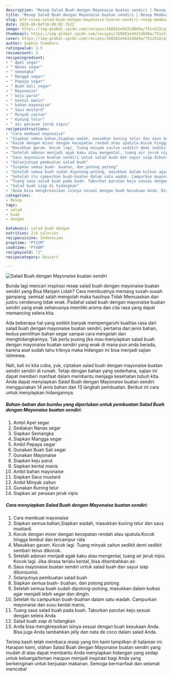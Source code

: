 ```yaml
---
description: "Resep Salad Buah dengan Mayonaise buatan sendiri | Resep Membuat Salad Buah dengan Mayonaise buatan sendiri Yang Sempurna"
title: "Resep Salad Buah dengan Mayonaise buatan sendiri | Resep Membuat Salad Buah dengan Mayonaise buatan sendiri Yang Sempurna"
slug: 874-resep-salad-buah-dengan-mayonaise-buatan-sendiri-resep-membuat-salad-buah-dengan-mayonaise-buatan-sendiri-yang-sempurna
date: 2020-09-04T16:09:02.763Z
image: https://img-global.cpcdn.com/recipes/168581e9431d8d9a/751x532cq70/salad-buah-dengan-mayonaise-buatan-sendiri-foto-resep-utama.jpg
thumbnail: https://img-global.cpcdn.com/recipes/168581e9431d8d9a/751x532cq70/salad-buah-dengan-mayonaise-buatan-sendiri-foto-resep-utama.jpg
cover: https://img-global.cpcdn.com/recipes/168581e9431d8d9a/751x532cq70/salad-buah-dengan-mayonaise-buatan-sendiri-foto-resep-utama.jpg
author: Sophie Chambers
ratingvalue: 3.5
reviewcount: 3
recipeingredient:
- " Apel segar"
- " Nanas segar"
- " Semangka"
- " Mangga segar"
- " Pepaya segar"
- " Buah Sali segar"
- " Mayonaise"
- " keju parut"
- " kental manis"
- " bahan mayonaise"
- " Saus mustard"
- " Minyak zaitun"
- " Kuning telur"
- " air perasan jeruk nipis"
recipeinstructions:
- "Cara membuat mayonaise"
- "Siapkan semua bahan,Siapkan wadah, masukkan kuning telur dan saus mustard."
- "Kocok dengan mixer dengan kecepatan rendah atau spatula.Kocok hingga lembut dan tercampur rata"
- "Masukkan garam. Kocok lagi. Tuang minyak zaitun sedikit demi sedikit sembari terus dikocok."
- "Setelah adonan menjadi agak kaku atau mengental, tuang air jeruk nipis. Kocok lagi. Jika dirasa terlalu kental, bisa ditambahkan air."
- "Saus mayonaise buatan sendiri untuk salad buah dan sayur siap dikonsumsi."
- "Selanjutnya pembuatan salad buah"
- "Siapkan semua buah- buahan, dan potong potong"
- "Setelah semua buah sudah dipotong-potong, masukkan dalam kulkas agar menjadi lebih segar dan dingin."
- "Setelah itu campurkan buah-buahan dalam satu wadah. Campurkan mayonaise dan susu kental manis,"
- "Tuang saus salad buah pada buah. Taburkan parutan keju sesuai dengan selera Anda"
- "Salad buah siap di hidangkan"
- "Anda bisa mengkreasikan isinya sesuai dengan buah kesukaan Anda. Bisa juga Anda tambahkan jelly dan nata de coco dalam salad Anda."
categories:
- Resep
tags:
- salad
- buah
- dengan

katakunci: salad buah dengan 
nutrition: 214 calories
recipecuisine: Indonesian
preptime: "PT22M"
cooktime: "PT48M"
recipeyield: "1"
recipecategory: Dessert

---
```



![Salad Buah dengan Mayonaise buatan sendiri](https://img-global.cpcdn.com/recipes/168581e9431d8d9a/751x532cq70/salad-buah-dengan-mayonaise-buatan-sendiri-foto-resep-utama.jpg)

Bunda lagi mencari inspirasi resep salad buah dengan mayonaise buatan sendiri yang Bisa Manjain Lidah? Cara membuatnya memang susah-susah gampang. semisal salah mengolah maka hasilnya Tidak Memuaskan dan justru cenderung tidak enak. Padahal salad buah dengan mayonaise buatan sendiri yang enak seharusnya memiliki aroma dan cita rasa yang dapat memancing selera kita.



Ada beberapa hal yang sedikit banyak mempengaruhi kualitas rasa dari salad buah dengan mayonaise buatan sendiri, pertama dari jenis bahan, kedua pemilihan bahan segar sampai cara mengolah dan menghidangkannya. Tak perlu pusing jika mau menyiapkan salad buah dengan mayonaise buatan sendiri yang enak di mana pun anda berada, karena asal sudah tahu triknya maka hidangan ini bisa menjadi sajian istimewa.


Nah, kali ini kita coba, yuk, ciptakan salad buah dengan mayonaise buatan sendiri sendiri di rumah. Tetap dengan bahan yang sederhana, sajian ini dapat memberi manfaat dalam membantu menjaga kesehatan tubuh kita. Anda dapat menyiapkan Salad Buah dengan Mayonaise buatan sendiri menggunakan 14 jenis bahan dan 13 langkah pembuatan. Berikut ini cara untuk menyiapkan hidangannya.

<!--inarticleads1-->

##### Bahan-bahan dan bumbu yang diperlukan untuk pembuatan Salad Buah dengan Mayonaise buatan sendiri:

1. Ambil  Apel segar
1. Sediakan  Nanas segar
1. Siapkan  Semangka
1. Siapkan  Mangga segar
1. Ambil  Pepaya segar
1. Gunakan  Buah Sali segar
1. Gunakan  Mayonaise
1. Siapkan  keju parut
1. Siapkan  kental manis
1. Ambil  bahan mayonaise
1. Siapkan  Saus mustard
1. Ambil  Minyak zaitun
1. Gunakan  Kuning telur
1. Siapkan  air perasan jeruk nipis




<!--inarticleads2-->

##### Cara menyiapkan Salad Buah dengan Mayonaise buatan sendiri:

1. Cara membuat mayonaise
1. Siapkan semua bahan,Siapkan wadah, masukkan kuning telur dan saus mustard.
1. Kocok dengan mixer dengan kecepatan rendah atau spatula.Kocok hingga lembut dan tercampur rata
1. Masukkan garam. Kocok lagi. Tuang minyak zaitun sedikit demi sedikit sembari terus dikocok.
1. Setelah adonan menjadi agak kaku atau mengental, tuang air jeruk nipis. Kocok lagi. Jika dirasa terlalu kental, bisa ditambahkan air.
1. Saus mayonaise buatan sendiri untuk salad buah dan sayur siap dikonsumsi.
1. Selanjutnya pembuatan salad buah
1. Siapkan semua buah- buahan, dan potong potong
1. Setelah semua buah sudah dipotong-potong, masukkan dalam kulkas agar menjadi lebih segar dan dingin.
1. Setelah itu campurkan buah-buahan dalam satu wadah. Campurkan mayonaise dan susu kental manis,
1. Tuang saus salad buah pada buah. Taburkan parutan keju sesuai dengan selera Anda
1. Salad buah siap di hidangkan
1. Anda bisa mengkreasikan isinya sesuai dengan buah kesukaan Anda. Bisa juga Anda tambahkan jelly dan nata de coco dalam salad Anda.




Terima kasih telah membaca resep yang tim kami tampilkan di halaman ini. Harapan kami, olahan Salad Buah dengan Mayonaise buatan sendiri yang mudah di atas dapat membantu Anda menyiapkan hidangan yang sedap untuk keluarga/teman maupun menjadi inspirasi bagi Anda yang berkeinginan untuk berjualan makanan. Semoga bermanfaat dan selamat mencoba!
